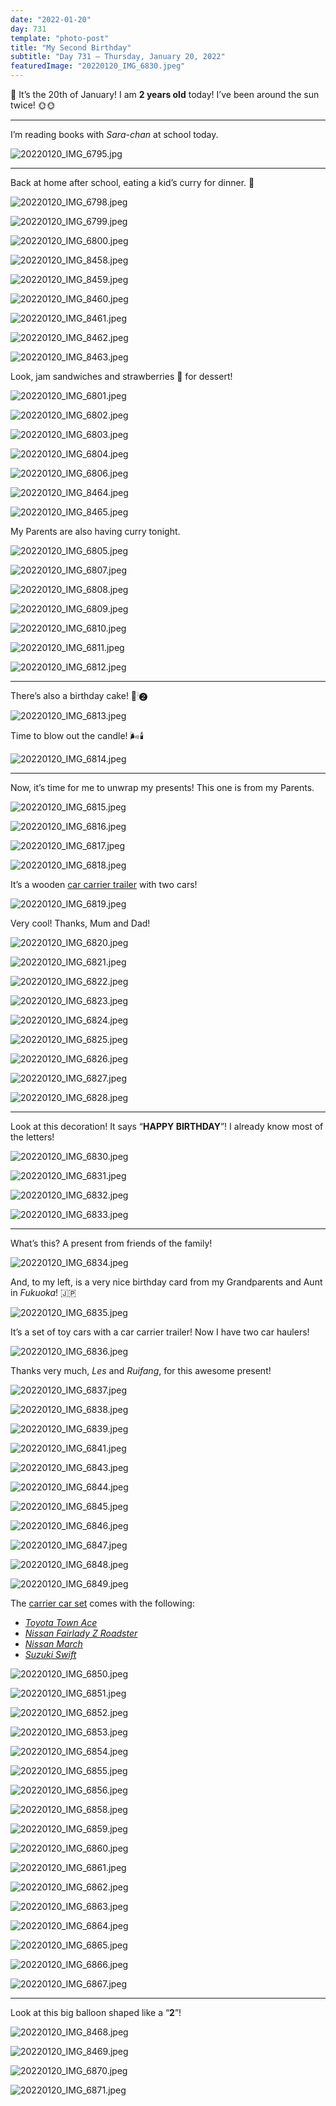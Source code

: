 ```yaml
---
date: "2022-01-20"
day: 731
template: "photo-post"
title: "My Second Birthday"
subtitle: "Day 731 – Thursday, January 20, 2022"
featuredImage: "20220120_IMG_6830.jpeg"
---
```


🎉 It’s the 20th of January! I am **2 years old** today! I’ve been around the sun twice! 🌞🌞

<hr />

I’m reading books with _Sara-chan_ at school today.

![20220120_IMG_6795.jpg](20220120_IMG_6795.jpg)

<hr />

Back at home after school, eating a kid’s curry for dinner. 🍛

![20220120_IMG_6798.jpeg](20220120_IMG_6798.jpeg)

![20220120_IMG_6799.jpeg](20220120_IMG_6799.jpeg)

![20220120_IMG_6800.jpeg](20220120_IMG_6800.jpeg)

![20220120_IMG_8458.jpeg](20220120_IMG_8458.jpeg)

![20220120_IMG_8459.jpeg](20220120_IMG_8459.jpeg)

![20220120_IMG_8460.jpeg](20220120_IMG_8460.jpeg)

![20220120_IMG_8461.jpeg](20220120_IMG_8461.jpeg)

![20220120_IMG_8462.jpeg](20220120_IMG_8462.jpeg)

![20220120_IMG_8463.jpeg](20220120_IMG_8463.jpeg)

Look, jam sandwiches and strawberries 🍓 for dessert!

![20220120_IMG_6801.jpeg](20220120_IMG_6801.jpeg)

![20220120_IMG_6802.jpeg](20220120_IMG_6802.jpeg)

![20220120_IMG_6803.jpeg](20220120_IMG_6803.jpeg)

![20220120_IMG_6804.jpeg](20220120_IMG_6804.jpeg)

![20220120_IMG_6806.jpeg](20220120_IMG_6806.jpeg)

![20220120_IMG_8464.jpeg](20220120_IMG_8464.jpeg)

![20220120_IMG_8465.jpeg](20220120_IMG_8465.jpeg)

My Parents are also having curry tonight.

![20220120_IMG_6805.jpeg](20220120_IMG_6805.jpeg)

![20220120_IMG_6807.jpeg](20220120_IMG_6807.jpeg)

![20220120_IMG_6808.jpeg](20220120_IMG_6808.jpeg)

![20220120_IMG_6809.jpeg](20220120_IMG_6809.jpeg)

![20220120_IMG_6810.jpeg](20220120_IMG_6810.jpeg)

![20220120_IMG_6811.jpeg](20220120_IMG_6811.jpeg)

![20220120_IMG_6812.jpeg](20220120_IMG_6812.jpeg)

<hr />

There’s also a birthday cake! 🍰🕯➋

![20220120_IMG_6813.jpeg](20220120_IMG_6813.jpeg)

Time to blow out the candle! 🌬🕯

![20220120_IMG_6814.jpeg](20220120_IMG_6814.jpeg)

<hr />

Now, it’s time for me to unwrap my presents! This one is from my Parents.

![20220120_IMG_6815.jpeg](20220120_IMG_6815.jpeg)

![20220120_IMG_6816.jpeg](20220120_IMG_6816.jpeg)

![20220120_IMG_6817.jpeg](20220120_IMG_6817.jpeg)

![20220120_IMG_6818.jpeg](20220120_IMG_6818.jpeg)

It’s a wooden <a href="https://en.wikipedia.org/wiki/Car_carrier_trailer">car carrier trailer</a> with two cars!

![20220120_IMG_6819.jpeg](20220120_IMG_6819.jpeg)

Very cool! Thanks, Mum and Dad!

![20220120_IMG_6820.jpeg](20220120_IMG_6820.jpeg)

![20220120_IMG_6821.jpeg](20220120_IMG_6821.jpeg)

![20220120_IMG_6822.jpeg](20220120_IMG_6822.jpeg)

![20220120_IMG_6823.jpeg](20220120_IMG_6823.jpeg)

![20220120_IMG_6824.jpeg](20220120_IMG_6824.jpeg)

![20220120_IMG_6825.jpeg](20220120_IMG_6825.jpeg)

![20220120_IMG_6826.jpeg](20220120_IMG_6826.jpeg)

![20220120_IMG_6827.jpeg](20220120_IMG_6827.jpeg)

![20220120_IMG_6828.jpeg](20220120_IMG_6828.jpeg)

<hr />

Look at this decoration! It says “**HAPPY BIRTHDAY**”! I already know most of the letters!

![20220120_IMG_6830.jpeg](20220120_IMG_6830.jpeg)

![20220120_IMG_6831.jpeg](20220120_IMG_6831.jpeg)

![20220120_IMG_6832.jpeg](20220120_IMG_6832.jpeg)

![20220120_IMG_6833.jpeg](20220120_IMG_6833.jpeg)

<hr />

What’s this? A present from friends of the family!

![20220120_IMG_6834.jpeg](20220120_IMG_6834.jpeg)

And, to my left, is a very nice birthday card from my Grandparents and Aunt in _Fukuoka_! 🇯🇵

![20220120_IMG_6835.jpeg](20220120_IMG_6835.jpeg)

It’s a set of toy cars with a car carrier trailer! Now I have two car haulers!

![20220120_IMG_6836.jpeg](20220120_IMG_6836.jpeg)

Thanks very much, _Les_ and _Ruifang_, for this awesome present!

![20220120_IMG_6837.jpeg](20220120_IMG_6837.jpeg)

![20220120_IMG_6838.jpeg](20220120_IMG_6838.jpeg)

![20220120_IMG_6839.jpeg](20220120_IMG_6839.jpeg)

![20220120_IMG_6841.jpeg](20220120_IMG_6841.jpeg)

![20220120_IMG_6843.jpeg](20220120_IMG_6843.jpeg)

![20220120_IMG_6844.jpeg](20220120_IMG_6844.jpeg)

![20220120_IMG_6845.jpeg](20220120_IMG_6845.jpeg)

![20220120_IMG_6846.jpeg](20220120_IMG_6846.jpeg)

![20220120_IMG_6847.jpeg](20220120_IMG_6847.jpeg)

![20220120_IMG_6848.jpeg](20220120_IMG_6848.jpeg)

![20220120_IMG_6849.jpeg](20220120_IMG_6849.jpeg)

The <a href="https://tomica.fandom.com/wiki/Let%27s_Play_with_Tomica!_Carrier_Car_Set">carrier car set</a> comes with the following:

- _<a href="https://tomica.fandom.com/wiki/No._97_Toyota_Town_Ace">Toyota Town Ace</a>_
- _<a href="https://tomica.fandom.com/wiki/No._55_Nissan_Fairlady_Z_Roadster">Nissan Fairlady Z Roadster</a>_
- _<a href="https://tomica.fandom.com/wiki/No._12_Nissan_March">Nissan March</a>_
- _<a href="https://tomica.fandom.com/wiki/No._36_Suzuki_Swift">Suzuki Swift</a>_

![20220120_IMG_6850.jpeg](20220120_IMG_6850.jpeg)

![20220120_IMG_6851.jpeg](20220120_IMG_6851.jpeg)

![20220120_IMG_6852.jpeg](20220120_IMG_6852.jpeg)

![20220120_IMG_6853.jpeg](20220120_IMG_6853.jpeg)

![20220120_IMG_6854.jpeg](20220120_IMG_6854.jpeg)

![20220120_IMG_6855.jpeg](20220120_IMG_6855.jpeg)

![20220120_IMG_6856.jpeg](20220120_IMG_6856.jpeg)

![20220120_IMG_6858.jpeg](20220120_IMG_6858.jpeg)

![20220120_IMG_6859.jpeg](20220120_IMG_6859.jpeg)

![20220120_IMG_6860.jpeg](20220120_IMG_6860.jpeg)

![20220120_IMG_6861.jpeg](20220120_IMG_6861.jpeg)

![20220120_IMG_6862.jpeg](20220120_IMG_6862.jpeg)

![20220120_IMG_6863.jpeg](20220120_IMG_6863.jpeg)

![20220120_IMG_6864.jpeg](20220120_IMG_6864.jpeg)

![20220120_IMG_6865.jpeg](20220120_IMG_6865.jpeg)

![20220120_IMG_6866.jpeg](20220120_IMG_6866.jpeg)

![20220120_IMG_6867.jpeg](20220120_IMG_6867.jpeg)

<hr />

Look at this big balloon shaped like a “**2**”!

![20220120_IMG_8468.jpeg](20220120_IMG_8468.jpeg)

![20220120_IMG_8469.jpeg](20220120_IMG_8469.jpeg)

![20220120_IMG_6870.jpeg](20220120_IMG_6870.jpeg)

![20220120_IMG_6871.jpeg](20220120_IMG_6871.jpeg)
